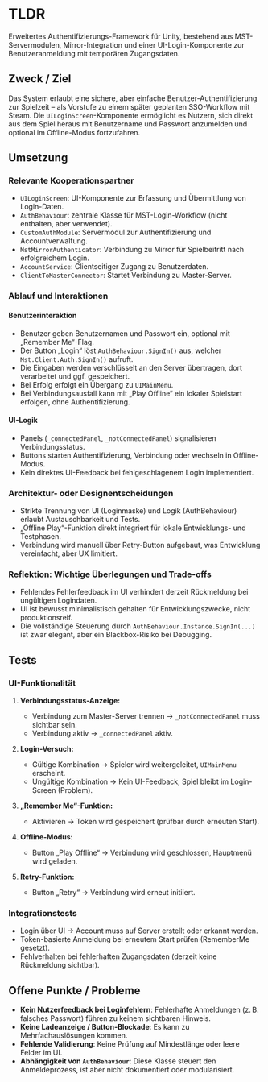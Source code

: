 # TLDR  
Erweitertes Authentifizierungs-Framework für Unity, bestehend aus MST-Servermodulen, Mirror-Integration und einer UI-Login-Komponente zur Benutzeranmeldung mit temporären Zugangsdaten.

## Zweck / Ziel  
Das System erlaubt eine sichere, aber einfache Benutzer-Authentifizierung zur Spielzeit – als Vorstufe zu einem später geplanten SSO-Workflow mit Steam. Die `UILoginScreen`-Komponente ermöglicht es Nutzern, sich direkt aus dem Spiel heraus mit Benutzername und Passwort anzumelden und optional im Offline-Modus fortzufahren.

## Umsetzung  

### Relevante Kooperationspartner
- `UILoginScreen`: UI-Komponente zur Erfassung und Übermittlung von Login-Daten.
- `AuthBehaviour`: zentrale Klasse für MST-Login-Workflow (nicht enthalten, aber verwendet).
- `CustomAuthModule`: Servermodul zur Authentifizierung und Accountverwaltung.
- `MstMirrorAuthenticator`: Verbindung zu Mirror für Spielbeitritt nach erfolgreichem Login.
- `AccountService`: Clientseitiger Zugang zu Benutzerdaten.
- `ClientToMasterConnector`: Startet Verbindung zu Master-Server.

### Ablauf und Interaktionen

#### Benutzerinteraktion
- Benutzer geben Benutzernamen und Passwort ein, optional mit „Remember Me“-Flag.
- Der Button „Login“ löst `AuthBehaviour.SignIn()` aus, welcher `Mst.Client.Auth.SignIn()` aufruft.
- Die Eingaben werden verschlüsselt an den Server übertragen, dort verarbeitet und ggf. gespeichert.
- Bei Erfolg erfolgt ein Übergang zu `UIMainMenu`.
- Bei Verbindungsausfall kann mit „Play Offline“ ein lokaler Spielstart erfolgen, ohne Authentifizierung.

#### UI-Logik
- Panels (`_connectedPanel`, `_notConnectedPanel`) signalisieren Verbindungsstatus.
- Buttons starten Authentifizierung, Verbindung oder wechseln in Offline-Modus.
- Kein direktes UI-Feedback bei fehlgeschlagenem Login implementiert.

### Architektur- oder Designentscheidungen
- Strikte Trennung von UI (Loginmaske) und Logik (AuthBehaviour) erlaubt Austauschbarkeit und Tests.
- „Offline Play“-Funktion direkt integriert für lokale Entwicklungs- und Testphasen.
- Verbindung wird manuell über Retry-Button aufgebaut, was Entwicklung vereinfacht, aber UX limitiert.

### Reflektion: Wichtige Überlegungen und Trade-offs
- Fehlendes Fehlerfeedback im UI verhindert derzeit Rückmeldung bei ungültigen Logindaten.
- UI ist bewusst minimalistisch gehalten für Entwicklungszwecke, nicht produktionsreif.
- Die vollständige Steuerung durch `AuthBehaviour.Instance.SignIn(...)` ist zwar elegant, aber ein Blackbox-Risiko bei Debugging.


## Tests  

### UI-Funktionalität
1. **Verbindungsstatus-Anzeige:**
   - Verbindung zum Master-Server trennen → `_notConnectedPanel` muss sichtbar sein.
   - Verbindung aktiv → `_connectedPanel` aktiv.

2. **Login-Versuch:**
   - Gültige Kombination → Spieler wird weitergeleitet, `UIMainMenu` erscheint.
   - Ungültige Kombination → Kein UI-Feedback, Spiel bleibt im Login-Screen (Problem).

3. **„Remember Me“-Funktion:**
   - Aktivieren → Token wird gespeichert (prüfbar durch erneuten Start).

4. **Offline-Modus:**
   - Button „Play Offline“ → Verbindung wird geschlossen, Hauptmenü wird geladen.

5. **Retry-Funktion:**
   - Button „Retry“ → Verbindung wird erneut initiiert.

### Integrationstests
- Login über UI → Account muss auf Server erstellt oder erkannt werden.
- Token-basierte Anmeldung bei erneutem Start prüfen (RememberMe gesetzt).
- Fehlverhalten bei fehlerhaften Zugangsdaten (derzeit keine Rückmeldung sichtbar).

## Offene Punkte / Probleme  
- **Kein Nutzerfeedback bei Loginfehlern**: Fehlerhafte Anmeldungen (z. B. falsches Passwort) führen zu keinem sichtbaren Hinweis.
- **Keine Ladeanzeige / Button-Blockade**: Es kann zu Mehrfachauslösungen kommen.
- **Fehlende Validierung**: Keine Prüfung auf Mindestlänge oder leere Felder im UI.
- **Abhängigkeit von `AuthBehaviour`**: Diese Klasse steuert den Anmeldeprozess, ist aber nicht dokumentiert oder modularisiert.

